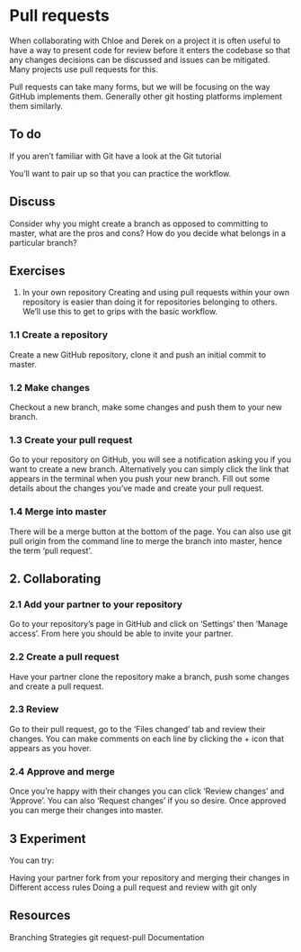# Pull requests
When collaborating with Chloe and Derek on a project it is often useful to have a way to present code for review before it enters the codebase so that any changes decisions can be discussed and issues can be mitigated. Many projects use pull requests for this.

Pull requests can take many forms, but we will be focusing on the way GitHub implements them. Generally other git hosting platforms implement them similarly.

## To do
If you aren’t familiar with Git have a look at the Git tutorial

You’ll want to pair up so that you can practice the workflow.

## Discuss
Consider why you might create a branch as opposed to committing to master, what are the pros and cons? How do you decide what belongs in a particular branch?

## Exercises
1. In your own repository
Creating and using pull requests within your own repository is easier than doing it for repositories belonging to others. We’ll use this to get to grips with the basic workflow.

### 1.1 Create a repository
Create a new GitHub repository, clone it and push an initial commit to master.

### 1.2 Make changes
Checkout a new branch, make some changes and push them to your new branch.

### 1.3 Create your pull request
Go to your repository on GitHub, you will see a notification asking you if you want to create a new branch.
Alternatively you can simply click the link that appears in the terminal when you push your new branch.
Fill out some details about the changes you’ve made and create your pull request.

### 1.4 Merge into master
There will be a merge button at the bottom of the page. You can also use git pull origin <branchname> from the command line to merge the branch into master, hence the term ‘pull request’.

## 2. Collaborating
### 2.1 Add your partner to your repository
Go to your repository’s page in GitHub and click on ‘Settings’ then ‘Manage access’. From here you should be able to invite your partner.

### 2.2 Create a pull request
Have your partner clone the repository make a branch, push some changes and create a pull request.

### 2.3 Review
Go to their pull request, go to the ‘Files changed’ tab and review their changes. You can make comments on each line by clicking the + icon that appears as you hover.

### 2.4 Approve and merge
Once you’re happy with their changes you can click ‘Review changes’ and ‘Approve’. You can also ‘Request changes’ if you so desire. Once approved you can merge their changes into master.

## 3 Experiment
You can try:

Having your partner fork from your repository and merging their changes in
Different access rules
Doing a pull request and review with git only

## Resources
Branching Strategies
git request-pull Documentation
